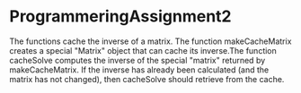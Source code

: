 # ProgrammeringAssignment2
The functions cache the inverse of a matrix. The function makeCacheMatrix creates a special "Matrix" object that can cache its inverse.The function cacheSolve computes the inverse of the special "matrix" returned by makeCacheMatrix. If the inverse has already been calculated (and the matrix has not changed), then cacheSolve should retrieve from the cache.
